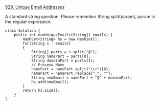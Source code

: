[929. Unique Email Addresses](https://leetcode.com/problems/unique-email-addresses/)

A standard string question. Please remember String.split(param), param is the regular expression.

```
class Solution {
    public int numUniqueEmails(String[] emails) {
        HashSet<String> hs = new HashSet();
        for(String s : emails)
        {
            String[] parts = s.split("@");
            String namePart = parts[0];
            String domainPart = parts[1];
            // Process Name
            namePart = namePart.split("\\+")[0];
            namePart = namePart.replace(".", "");
            String newEmail = namePart + "@" + domainPart;
            hs.add(newEmail);
        }
        return hs.size();
    }
}
```
